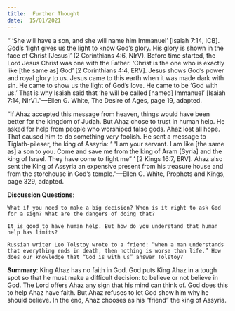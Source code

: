 ```yaml
---
title:  Further Thought
date:  15/01/2021
---
```


“ ‘She will have a son, and she will name him Immanuel’  [Isaiah 7:14, ICB]. God’s ‘light gives us the light to know God’s glory. His glory is shown in the face of Christ [Jesus]’ (2 Corinthians 4:6, NIrV). Before time started, the Lord Jesus Christ was one with the Father. ‘Christ is the one who is exactly like [the same as] God’ [2 Corinthians 4:4, ERV]. Jesus shows God’s power and royal glory to us. Jesus came to this earth when it was made dark with sin. He came to show us the light of God’s love. He came to be ‘God with us.’ That is why Isaiah said that ‘he will be called [named] Immanuel’ [Isaiah 7:14, NIrV].”—Ellen G. White, The Desire of Ages, page 19, adapted.

“If Ahaz accepted this message from heaven, things would have been better for the kingdom of Judah. But Ahaz chose to trust in human help. He asked for help from people who worshiped false gods. Ahaz lost all hope. That caused him to do something very foolish. He sent a message to Tiglath-pileser, the king of Assyria: ‘ “I am your servant. I am like [the same as] a son to you. Come and save me from the king of Aram [Syria] and the king of Israel. They have come to fight me” ’ [2 Kings 16:7, ERV]. Ahaz also sent the King of Assyria an expensive present from his treasure house and from the storehouse in God’s temple.”—Ellen G. White, Prophets and Kings, page 329, adapted.

**Discussion Questions**:

`What if you need to make a big decision? When is it right to ask God for a sign? What are the dangers of doing that?`

`It is good to have human help. But how do you understand that human help has limits?`

`Russian writer Leo Tolstoy wrote to a friend: “when a man understands that everything ends in death, then nothing is worse than life.” How does our knowledge that “God is with us” answer Tolstoy?`

**Summary**: King Ahaz has no faith in God. God puts King Ahaz in a tough spot so that he must make a difficult decision: to believe or not believe in God. The Lord offers Ahaz any sign that his mind can think of. God does this to help Ahaz have faith. But Ahaz refuses to let God show him why he should believe. In the end, Ahaz chooses as his “friend” the king of Assyria.